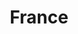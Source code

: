 ---
title: France
featured: true
private: true # do not show in list, only as feature
params:
  sort_order: desc

resources:
# Belfort
- src: A_IMG_2493.JPEG
  title: Belfort

- src: A_IMG_2495.JPEG
  title: Belfort

- src: A_IMG_2496.JPEG
  title: Belfort

- src: A_IMG_2497.JPEG
  title: Belfort

- src: A_IMG_2498.JPEG
  title: Belfort

- src: A_IMG_2506.JPEG
  title: Belfort

# Octeville-Sur-Mer
- src: B_IMG_2726.JPEG
  title: Octeville-Sur-Mer

- src: B_IMG_1164.JPEG
  title: Octeville-Sur-Mer

- src: B_IMG_2728.JPEG
  title: Octeville-Sur-Mer

- src: B_IMG_2731.JPEG
  title: Octeville-Sur-Mer

- src: B_IMG_2812.JPEG
  title: Octeville-Sur-Mer

- src: B_IMG_2846.JPEG
  title: Octeville-Sur-Mer

- src: B_IMG_2848.JPEG
  title: Octeville-Sur-Mer

- src: B_IMG_3061.JPEG
  title: Octeville-Sur-Mer

- src: B_IMG_3064.JPEG
  title: Octeville-Sur-Mer

- src: B_IMG_3082.JPEG
  title: Octeville-Sur-Mer

- src: B_IMG_3117.JPG
  title: Octeville-Sur-Mer  

- src: B_IMG_3152.JPEG
  title: Octeville-Sur-Mer

# Le Havre
- src: C_IMG_2618_feature.JPEG
  title: Le Havre

- src: C_IMG_2666.JPEG
  title: |
    Le Havre: Catène de Containers - instalation by Vincent Ganivet built in 2017 to celebrate 500 anniversary of the Le Havre city. It’s 29m high and it’s made of 38 painted containers.

- src: C_IMG_2894.JPEG
  title: |
    Le Havre: Fireworks for the national day of France on the 14th of July.

- src: C_IMG_2879.JPEG
  title: |
    Le Havre: Fireworks for the national day of France on the 14th of July.

- src: C_IMG_2878.JPEG
  title: |
    Le Havre: Fireworks for the national day of France on the 14th of July.

- src: C_IMG_2675.JPEG
  title: |
    Le Havre: We arrived just in time to see the Olympic flame runners passing through Le Havre.

- src: C_IMG_2640.JPEG
  title: Le Havre

- src: C_IMG_2643.JPEG
  title: Le Havre

- src: C_IMG_2644.JPEG
  title: Le Havre

- src: C_IMG_2686.JPEG
  title: Le Havre

- src: C_IMG_2687.JPEG
  title: Le Havre

- src: C_IMG_2692.JPEG
  title: Le Havre

- src: C_IMG_2694.JPEG
  title: Le Havre

- src: C_xyourphoto.jpg
  title: |
    Le Havre: We tried our hand at impressionism in MuMa (Museum of Modern Art).

# Fécamp
- src: D_IMG_0736.JPEG
  title: Fécamp

- src: D_IMG_2736.JPEG
  title: Fécamp

- src: D_IMG_2737.JPEG
  title: Fécamp

- src: D_IMG_2745.JPEG
  title: Fécamp

- src: D_IMG_2746.JPEG
  title: Fécamp

- src: D_IMG_2770.JPEG
  title: Fécamp

- src: D_IMG_2777.JPEG
  title: Fécamp

- src: D_IMG_2779.JPEG
  title: Fécamp

- src: D_IMG_2789.JPEG
  title: Fécamp

- src: D_IMG_2799.JPEG
  title: |
    Fécamp: Claude Monet created a series of paintings depicting the Normandy coast, and [Coast at Fécamp](https://www.myartprints.com/kunst/claude_monet/coast_a_fcamp_-monet.jpg) was one of them.

- src: D_IMG_2801.JPEG
  title: Fécamp

- src: D_IMG_2802.JPEG
  title: Fécamp

- src: D_IMG_2805.JPEG
  title: |
    Fécamp: The Palais Bénédictine is the only distillery for the Bénédictine liqueur. It was built just to make the liqueur look more prestigious.

- src: D_IMG_2806.JPEG
  title: Fécamp

---
